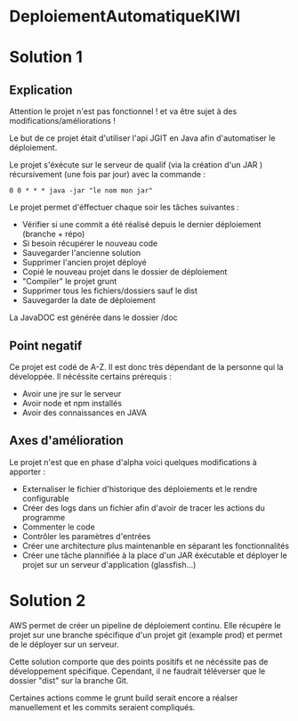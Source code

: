 # DeploiementAutomatiqueKIWI

# Solution 1

## Explication

  Attention le projet n'est pas fonctionnel ! et va être sujet à des modifications/améliorations !
  
  Le but de ce projet était d'utiliser l'api JGIT en Java afin d'automatiser le déploiement.
  
  Le projet s'éxécute sur le serveur de qualif (via la création d'un JAR ) récursivement (une fois par jour) avec la commande : 
    
    0 0 * * * java -jar "le nom mon jar"
    
   Le projet permet d'éffectuer chaque soir les tâches suivantes :
   - Vérifier si une commit a été réalisé depuis le dernier déploiement (branche + répo)
   - Si besoin récupérer le nouveau code
   - Sauvegarder l'ancienne solution
   - Supprimer l'ancien projet déployé
   - Copié le nouveau projet dans le dossier de déploiement 
   - "Compiler" le projet grunt
   - Supprimer tous les fichiers/dossiers sauf le dist
   - Sauvegarder la date de déploiement
  
  La JavaDOC est générée dans le dossier /doc
 
## Point negatif
  
  Ce projet est codé de A-Z. Il est donc très dépendant de la personne qui la développée. Il nécéssite certains prérequis :
   - Avoir une jre sur le serveur
   - Avoir node et npm installés
   - Avoir des connaissances en JAVA
   
## Axes d'amélioration

  Le projet n'est que en phase d'alpha voici quelques modifications à apporter :
  - Externaliser le fichier d'historique des déploiements et le rendre configurable
  - Créer des logs dans un fichier afin d'avoir de tracer les actions du programme
  - Commenter le code
  - Contrôler les paramètres d'entrées
  - Créer une architecture plus maintenanble en séparant les fonctionnalités
  - Créer une tâche plannifiée à la place d'un JAR éxécutable et déployer le projet sur un serveur d'application (glassfish...)
  
   
 # Solution 2
 
 AWS permet de créer un pipeline de déploiement continu. Elle récupére le projet sur une branche spécifique d'un projet git
 (example prod) et permet de le déployer sur un serveur.
 
 Cette solution comporte que des points positifs et ne nécéssite pas de développement spécifique. Cependant, il ne faudrait téléverser que le dossier "dist" sur la branche Git. 

 Certaines actions comme le grunt build serait encore a réalser manuellement et les commits seraient compliqués.
